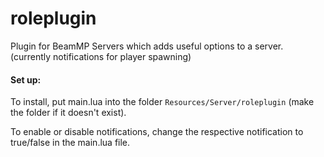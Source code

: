 # roleplugin
Plugin for BeamMP Servers which adds useful options to a server. (currently notifications for player spawning)

#### Set up:
To install, put main.lua into the folder `Resources/Server/roleplugin` (make the folder if it doesn't exist).

To enable or disable notifications, change the respective notification to true/false in the main.lua file.
